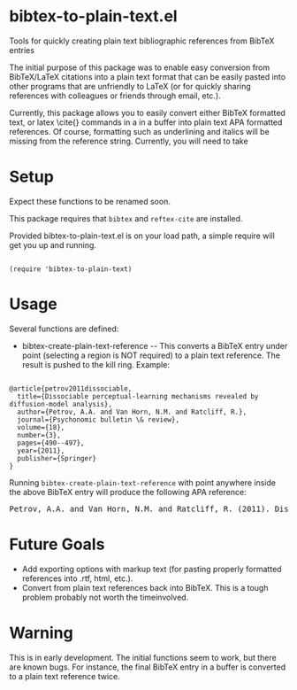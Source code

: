 bibtex-to-plain-text.el
=======================

Tools for quickly creating plain text bibliographic references from BibTeX entries

The initial purpose of this package was to enable easy conversion from BibTeX/LaTeX citations into a plain text format that can be easily pasted into other programs that are unfriendly to LaTeX (or for quickly sharing references with colleagues or friends through email, etc.). 

Currently, this package allows you to easily convert either BibTeX formatted text, or latex \cite{} commands in a in a buffer into plain text APA formatted references. Of course, formatting such as underlining and italics will be missing from the reference string. Currently, you will need to take

Setup
=====

Expect these functions to be renamed soon.

This package requires that <code>bibtex</code> and <code>reftex-cite</code> are installed.

Provided bibtex-to-plain-text.el is on your load path, a simple require will get you up and running.

<pre><code>
(require 'bibtex-to-plain-text)
</pre></code>

Usage
=====

Several functions are defined:

* bibtex-create-plain-text-reference -- This converts a BibTeX entry under point (selecting a region is NOT required) to a plain text reference. The result is pushed to the kill ring. Example:

<pre><code>
@article{petrov2011dissociable,
  title={Dissociable perceptual-learning mechanisms revealed by diffusion-model analysis},
  author={Petrov, A.A. and Van Horn, N.M. and Ratcliff, R.},
  journal={Psychonomic bulletin \& review},
  volume={18},
  number={3},
  pages={490--497},
  year={2011},
  publisher={Springer}
}
</pre></code>

Running <code>bibtex-create-plain-text-reference</code> with point anywhere inside the above BibTeX entry will produce the following APA reference:

<pre>
Petrov, A.A. and Van Horn, N.M. and Ratcliff, R. (2011). Dissociable perceptual-learning mechanisms revealed by diffusion-model analysis. Psychonomic Bulletin & Review, 18(3), 490-497.
</pre>


Future Goals
============

* Add exporting options with markup text (for pasting properly formatted references into .rtf, html, etc.). 
* Convert from plain text references back into BibTeX. This is a tough problem probably not worth the timeinvolved.

Warning
=======

This is in early development. The initial functions seem to work, but there are known bugs. For instance, the final BibTeX entry in a buffer is converted to a plain text reference twice. 
